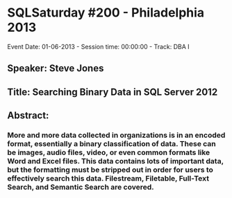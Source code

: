 # SQLSaturday #200 - Philadelphia 2013
Event Date: 01-06-2013 - Session time: 00:00:00 - Track: DBA I
## Speaker: Steve Jones
## Title: Searching Binary Data in SQL Server 2012
## Abstract:
### More and more data collected in organizations is in an encoded format, essentially a binary classification of data. These can be images, audio files, video, or even common formats like Word and Excel files. This data contains lots of important data, but the formatting must be stripped out in order for users to effectively search this data. Filestream, Filetable, Full-Text Search, and Semantic Search are covered.
